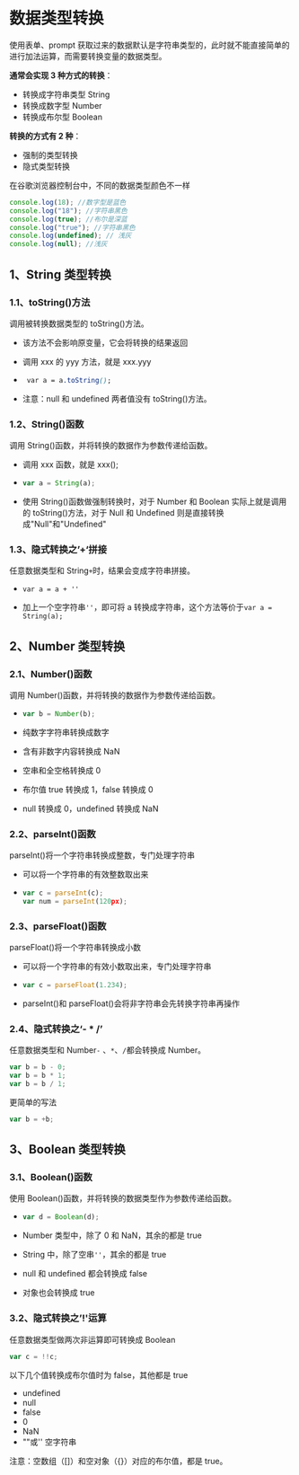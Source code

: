 # 数据类型转换

使用表单、prompt 获取过来的数据默认是字符串类型的，此时就不能直接简单的进行加法运算，而需要转换变量的数据类型。

**通常会实现 3 种方式的转换**：

- 转换成字符串类型 String
- 转换成数字型 Number
- 转换成布尔型 Boolean

**转换的方式有 2 种**：

- 强制的类型转换
- 隐式类型转换

在谷歌浏览器控制台中，不同的数据类型颜色不一样

```js
console.log(18); //数字型是蓝色
console.log("18"); //字符串黑色
console.log(true); //布尔是深蓝
console.log("true"); //字符串黑色
console.log(undefined); // 浅灰
console.log(null); //浅灰
```

## 1、String 类型转换

### 1.1、toString()方法

调用被转换数据类型的 toString()方法。

- 该方法不会影响原变量，它会将转换的结果返回

- 调用 xxx 的 yyy 方法，就是 xxx.yyy

- ```css
   var a = a.toString();
  ```

- 注意：null 和 undefined 两者值没有 toString()方法。

### 1.2、String()函数

调用 String()函数，并将转换的数据作为参数传递给函数。

- 调用 xxx 函数，就是 xxx();

- ```js
  var a = String(a);
  ```

- 使用 String()函数做强制转换时，对于 Number 和 Boolean 实际上就是调用的 toString()方法，对于 Null 和 Undefined 则是直接转换成"Null"和"Undefined"

### 1.3、隐式转换之’+‘拼接

任意数据类型和 String`+`时，结果会变成字符串拼接。

- ```
  var a = a + ''
  ```

- 加上一个空字符串`''`，即可将 a 转换成字符串，这个方法等价于`var a = String(a);`

## 2、Number 类型转换

### 2.1、Number()函数

调用 Number()函数，并将转换的数据作为参数传递给函数。

- ```js
  var b = Number(b);
  ```

- 纯数字字符串转换成数字

- 含有非数字内容转换成 NaN

- 空串和全空格转换成 0

- 布尔值 true 转换成 1，false 转换成 0

- null 转换成 0，undefined 转换成 NaN

### 2.2、parseInt()函数

parseInt()将一个字符串转换成整数，专门处理字符串

- 可以将一个字符串的有效整数取出来

- ```js
  var c = parseInt(c);
  var num = parseInt(120px);
  ```

### 2.3、parseFloat()函数

parseFloat()将一个字符串转换成小数

- 可以将一个字符串的有效小数取出来，专门处理字符串

- ```js
  var c = parseFloat(1.234);
  ```

- parseInt()和 parseFloat()会将非字符串会先转换字符串再操作

### 2.4、隐式转换之‘- \* /’

任意数据类型和 Number`-` 、`*`、`/`都会转换成 Number。

```js
var b = b - 0;
var b = b * 1;
var b = b / 1;
```

更简单的写法

```js
var b = +b;
```

## 3、Boolean 类型转换

### 3.1、Boolean()函数

使用 Boolean()函数，并将转换的数据类型作为参数传递给函数。

- ```js
  var d = Boolean(d);
  ```

- Number 类型中，除了 0 和 NaN，其余的都是 true

- String 中，除了空串`''`，其余的都是 true

- null 和 undefined 都会转换成 false

- 对象也会转换成 true

### 3.2、隐式转换之’!'运算

任意数据类型做两次非运算即可转换成 Boolean

```js
var c = !!c;
```

以下几个值转换成布尔值时为 false，其他都是 true

- undefined
- null
- false
- 0
- NaN
- ""或'' 空字符串

注意：空数组（[]）和空对象（{}）对应的布尔值，都是 true。
